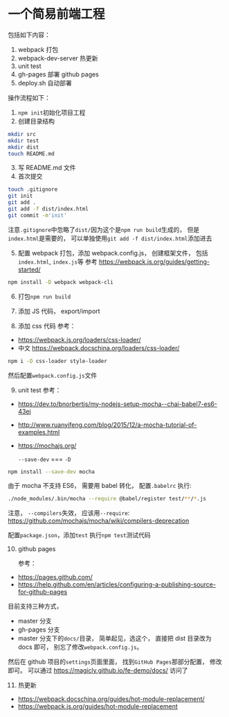 # 一个简易前端工程

包括如下内容：

1. webpack 打包
2. webpack-dev-server 热更新
3. unit test
4. gh-pages 部署 github pages
5. deploy.sh 自动部署

操作流程如下：

1. `npm init`初始化项目工程
2. 创建目录结构

```bash
mkdir src
mkdir test
mkdir dist
touch README.md
```

3. 写 README.md 文件
4. 首次提交

```bash
touch .gitignore
git init
git add .
git add -f dist/index.html
git commit -m'init'
```

注意`.gitignore`中忽略了`dist/`因为这个是`npm run build`生成的， 但是`index.html`是需要的， 可以单独使用`git add -f dist/index.html`添加进去

5. 配置 webpack 打包，添加 webpack.config.js， 创建框架文件， 包括`index.html`, `index.js`等
   参考 https://webpack.js.org/guides/getting-started/

```bash
npm install -D webpack webpack-cli
```

6. 打包`npm run build`

7. 添加 JS 代码， export/import

8. 添加 css 代码
   参考：

- https://webpack.js.org/loaders/css-loader/
- 中文 https://webpack.docschina.org/loaders/css-loader/

```bash
npm i -D css-loader style-loader
```

然后配置`webpack.config.js`文件

9. unit test
   参考：

- https://dev.to/bnorbertjs/my-nodejs-setup-mocha--chai-babel7-es6-43ei
- http://www.ruanyifeng.com/blog/2015/12/a-mocha-tutorial-of-examples.html
- https://mochajs.org/

  `--save-dev` === `-D`

```bash
npm install --save-dev mocha
```

由于 mocha 不支持 ES6， 需要用 babel 转化， 配置`.babelrc`
执行:

```bash
./node_modules/.bin/mocha --require @babel/register test/**/*.js
```

注意， `--compilers`失效， 应该用`--require`: https://github.com/mochajs/mocha/wiki/compilers-deprecation

配置`package.json`，添加`test`
执行`npm test`测试代码

10. github pages

    参考：

- https://pages.github.com/
- https://help.github.com/en/articles/configuring-a-publishing-source-for-github-pages

目前支持三种方式，

- master 分支
- gh-pages 分支
- master 分支下的`docs/`目录， 简单起见，选这个， 直接把 dist 目录改为 docs 即可， 别忘了修改`webpack.config.js`。

然后在 github 项目的`settings`页面里面， 找到`GitHub Pages`那部分配置， 修改即可。
可以通过 https://magicly.github.io/fe-demo/docs/ 访问了

11. 热更新

- https://webpack.docschina.org/guides/hot-module-replacement/
- https://webpack.js.org/guides/hot-module-replacement
